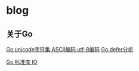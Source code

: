 # blog

## 关于Go

[Go unicode字符集 ASCII编码 utf-8编码](https://www.jianshu.com/p/6d5d9179fd8c)
[Go defer分析](https://www.jianshu.com/p/f74fc6166df4)

[Go 标准库 IO](https://www.jianshu.com/p/abc396787a32)
